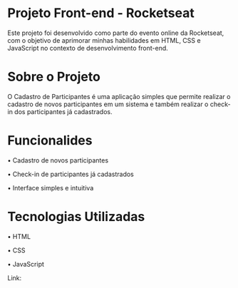 # Projeto Front-end - Rocketseat 

Este projeto foi desenvolvido como parte do evento online da Rocketseat, com o objetivo de aprimorar minhas habilidades em HTML, CSS e JavaScript no contexto de desenvolvimento front-end.

# Sobre o Projeto

O Cadastro de Participantes é uma aplicação simples que permite realizar o cadastro de novos participantes em um sistema e também realizar o check-in dos participantes já cadastrados.

# Funcionalides 

•	Cadastro de novos participantes

•	Check-in de participantes já cadastrados

•	Interface simples e intuitiva

# Tecnologias Utilizadas

•	HTML

•	CSS

•	JavaScript

Link: 
